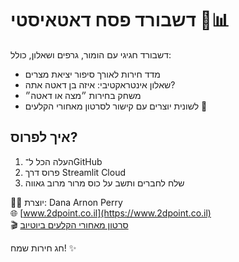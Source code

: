 
# דשבורד פסח דאטאיסטי 🐸📊

דשבורד חגיגי עם הומור, גרפים ושאלון, כולל:
- מדד חירות לאורך סיפור יציאת מצרים
- שאלון אינטראקטיבי: איזה בן דאטה אתה?
- משחק בחירות ״מצה או דאטה״
- לשונית יוצרים עם קישור לסרטון מאחורי הקלעים 🎥

## איך לפרוס?
1. העלה הכל ל־GitHub
2. פרוס דרך Streamlit Cloud
3. שלח לחברים ותשב על כוס מרור מרוב גאווה
   

👩‍💻 יוצרת: Dana Arnon Perry  
🌐 [www.2dpoint.co.il](https://www.2dpoint.co.il)  
🎬 [סרטון מאחורי הקלעים ביוטיוב](https://youtu.be/p89aR2z6B40?si=aMuLlleukoBXtyVA)

חג חירות שמח! ✨

